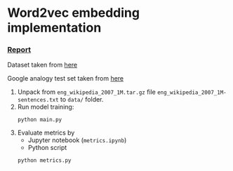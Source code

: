 # Word2vec embedding implementation

### [Report](https://hackmd.io/W22zZUmyTGWNau0k0P5WiA?both)

Dataset taken from [here](http://pcai056.informatik.uni-leipzig.de/downloads/corpora/eng_wikipedia_2007_1M.tar.gz)

Google analogy test set taken from [here](https://github.com/vecto-ai/word-benchmarks/blob/9b61d0e067e2e68af22160d09450f82d9544cd70/word-analogy/monolingual/en/)

1. Unpack from ```eng_wikipedia_2007_1M.tar.gz``` file ```eng_wikipedia_2007_1M-sentences.txt``` to ```data/``` folder.
2. Run model training:
    ```
    python main.py
    ```
3. Evaluate metrics by 
    * Jupyter notebook (```metrics.ipynb```)   
    * Python script
    ```
   python metrics.py
    ```
